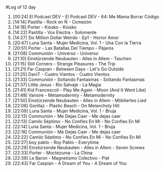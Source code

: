 #Log of 12 day

1. [00:24] El Podcast DEV - El Podcast DEV - 64: Me Mama Borrar Código
1. [14:14] Pastilla - Rock en Ñ - Comezón
1. [14:18] Porter - Kiosko - Kiosko
1. [14:22] Pastilla - Vox Electra - Solomente
1. [14:27] Six Million Dollar Weirdo - Ep1 - Horror Amor
1. [20:47] Luna Santa - Mujer Medicina, Vol. 1 - Una Con la Tierra
1. [20:51] Porter - Las Batallas Del Tiempo - Pájaros
1. [21:08] Communión - Universo - Universo
1. [21:10] Einstürzende Neubauten - Alles in Allem - Taschen
1. [21:15] Still Corners - Strange Pleasures - The Trip
1. [21:21] Far Caspian - Between Days - Let's Go Outside
1. [21:25] DaniT - Cuatro Vientos - Cuatro Vientos
1. [21:33] Communión - Soltando Fantasmas - Soltando Fantasmas
1. [21:37] Little Jesus - Río Salvaje - La Magia
1. [21:41] Kid Francescoli - Play Me Again - Moon (And It Went Like)
1. [21:48] Vansire - Metamodernity - Metamodernity
1. [21:50] Einstürzende Neubauten - Alles in Allem - Möbliertes Lied
1. [22:08] Gorillaz - Plastic Beach - On Melancholy Hill
1. [22:09] Luna Santa - Mujer Medicina, Vol. 1 - Bruja
1. [22:13] Communión - Me Dejas Caer - Me dejas caer
1. [22:13] Camilo Séptimo - No Confíes En Mí - No Confíes En Mí
1. [22:14] Luna Santa - Mujer Medicina, Vol. 1 - Bruja
1. [22:18] Communión - Me Dejas Caer - Me dejas caer
1. [22:22] Camilo Séptimo - No Confíes En Mí - No Confíes En Mí
1. [22:27] boy pablo - Roy Pablo - Everytime
1. [22:29] Einstürzende Neubauten - Alles in Allem - Seven Screws
1. [22:33] Porter - Moctezuma - La China
1. [22:39] Le Baron - Magnetismo Colectivo - Piel
1. [22:43] Far Caspian - A Dream of You - A Dream of You
